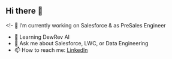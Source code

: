 ## Hi there 👋

<!- 🔭 I’m currently working on Salesforce & as PreSales Engineer
- 🌱 Learning DewRev AI
- 💬 Ask me about Salesforce, LWC, or Data Engineering
- 📫 How to reach me: [LinkedIn](linkedin.com/in/yahoop-m-709658227)
